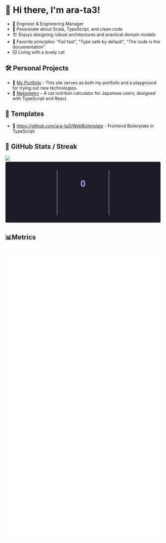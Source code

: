 # 👋 Hi there, I'm ara-ta3!

- 🚀 Engineer & Engineering Manager
- 🧪 Passionate about Scala, TypeScript, and clean code
- 🏗️ Enjoys designing robust architectures and practical domain models
- 💬 Favorite principles: "Fail fast", "Type safe by default", "The code is the documentation"
- 🐱 Living with a lovely cat

## 🛠️ Personal Projects

- 🔹 [My Portfolio](https://ara-ta3.github.io/) - This site serves as both my portfolio and a playground for trying out new technologies.
- 🔹 [Nekometry](https://nekometry.web.app/?utm_source=github&utm_medium=referral) – A cat nutrition calculator for Japanese users, designed with TypeScript and React.

## 📜 Templates

- 🔹 https://github.com/ara-ta3/WebBoilerplate - Frontend Boilerplate in TypeScript

## 🔧 GitHub Stats / Streak

<img src="https://github-readme-stats.vercel.app/api?username=ara-ta3&show_icons=true&theme=tokyonight" />
<img src="./streak-stats.svg" />


## 📊Metrics

<picture>
  <img src="./metrics.svg" alt="GitHub Metrics">
</picture>

